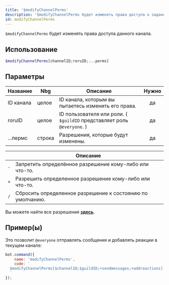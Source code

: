 ```yaml
---
title: '$modifyChannelPerms'
description: '$modifyChannelPerms будет изменять права доступа к заданным каналам.'
id: modifyChannelPerms
---
```


`$modifyChannelPerms` будет изменять права доступа данного канала.

## Использование

```php
$modifyChannelPerms[channelID;roruID;...perms]
```

## Параметры

| Название  | Nbg    | Описание                                                                | Нужно |
| --------- | ------ | ----------------------------------------------------------------------- |:-----:|
| ID канала | целое  | ID канала, которым вы пытаетесь изменить его права.                     |  да   |
| roruID    | целое  | ID пользователя или роли. ( `$guildID` представляет роль `@everyone`. ) |  да   |
| ...пермс  | строка | Разрешения, которые будут изменены.                                     |  да   |

|     | Описание                                                   |
| --- | ---------------------------------------------------------- |
| `-` | Запретить определённое разрешение кому-либо или что-то.    |
| `+` | Разрешить определенное разрешение кому-либо или что-то.    |
| `/` | Сбросить определенное разрешение к состоянию по умолчанию. |

Вы можете найти все разрешения __[здесь](../../guides/client/2permissionsintents.md)__.

## Пример(ы)

Это позволит `@everyone` отправлять сообщения и добавлять реакции в текущем канале:

```javascript
bot.command({
    name: 'modifyChannelPerms',
    code: `
  $modifyChannelPerms[$channelID;$guildID;+sendmessages;+addreactions]
  `
});
```
